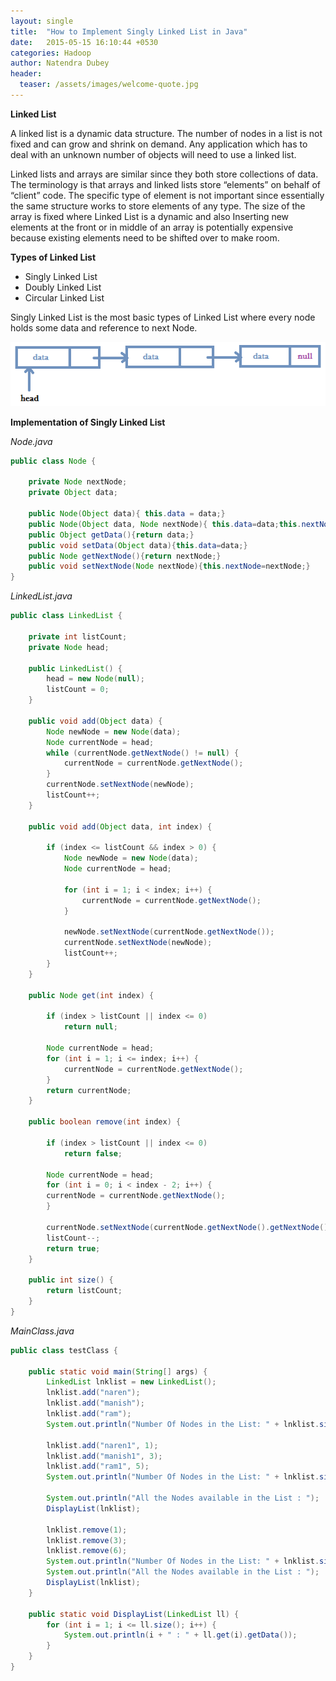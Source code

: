 ```yaml
---
layout: single
title:  "How to Implement Singly Linked List in Java"
date:   2015-05-15 16:10:44 +0530
categories: Hadoop
author: Natendra Dubey
header:
  teaser: /assets/images/welcome-quote.jpg
---
```


**Linked List**

A linked list is a dynamic data structure. The number of nodes in a list is not fixed and can grow and shrink on demand. Any application which has to deal with an unknown number of objects will need to use a linked list.

Linked lists and arrays are similar since they both store collections of data. The terminology is that arrays and linked lists store “elements” on behalf of “client” code. The specific type of element is not important since essentially the same structure works to store elements of any type. The size of the array is fixed where Linked List is a dynamic and also Inserting new elements at the front or in middle of an array is potentially expensive because existing elements need to be shifted over to make room.

 
**Types of Linked List**

- Singly Linked List
- Doubly Linked List
- Circular Linked List

Singly Linked List is the most basic types of Linked List where every node holds some data and reference to next Node.

![linkedlist](/assets/images/linkedlist.png)

**Implementation of Singly Linked List**

*Node.java*

```java
public class Node {
    
    private Node nextNode;
    private Object data;

    public Node(Object data){ this.data = data;}
    public Node(Object data, Node nextNode){ this.data=data;this.nextNode=nextNode;}
    public Object getData(){return data;}
    public void setData(Object data){this.data=data;}
    public Node getNextNode(){return nextNode;}
    public void setNextNode(Node nextNode){this.nextNode=nextNode;} 
}
```

*LinkedList.java*
```java
public class LinkedList {
    
    private int listCount;
    private Node head;

    public LinkedList() {
        head = new Node(null);
        listCount = 0;
    }

    public void add(Object data) {
        Node newNode = new Node(data);
        Node currentNode = head;
        while (currentNode.getNextNode() != null) {
            currentNode = currentNode.getNextNode();
        }
        currentNode.setNextNode(newNode);
        listCount++;
    }

    public void add(Object data, int index) {

        if (index <= listCount && index > 0) {
            Node newNode = new Node(data);
            Node currentNode = head;

            for (int i = 1; i < index; i++) {
                currentNode = currentNode.getNextNode();
            }

            newNode.setNextNode(currentNode.getNextNode());
            currentNode.setNextNode(newNode);
            listCount++;
        }
    }

    public Node get(int index) {

        if (index > listCount || index <= 0)
            return null;

        Node currentNode = head;
        for (int i = 1; i <= index; i++) {
            currentNode = currentNode.getNextNode();
        }
        return currentNode;
    }

    public boolean remove(int index) {

        if (index > listCount || index <= 0)
            return false;

        Node currentNode = head;
        for (int i = 0; i < index - 2; i++) {
        currentNode = currentNode.getNextNode();
        }

        currentNode.setNextNode(currentNode.getNextNode().getNextNode());
        listCount--;
        return true;
    }
     
    public int size() {
        return listCount;
    }
}
```

*MainClass.java*

```java
public class testClass {
 
    public static void main(String[] args) {
        LinkedList lnklist = new LinkedList();
        lnklist.add("naren");
        lnklist.add("manish");
        lnklist.add("ram");
        System.out.println("Number Of Nodes in the List: " + lnklist.size());

        lnklist.add("naren1", 1);
        lnklist.add("manish1", 3);
        lnklist.add("ram1", 5);
        System.out.println("Number Of Nodes in the List: " + lnklist.size());

        System.out.println("All the Nodes available in the List : ");
        DisplayList(lnklist);

        lnklist.remove(1);
        lnklist.remove(3);
        lnklist.remove(6);
        System.out.println("Number Of Nodes in the List: " + lnklist.size());
        System.out.println("All the Nodes available in the List : ");
        DisplayList(lnklist);
    }
 
    public static void DisplayList(LinkedList ll) {
        for (int i = 1; i <= ll.size(); i++) {
            System.out.println(i + " : " + ll.get(i).getData());
        }
    }
}
```